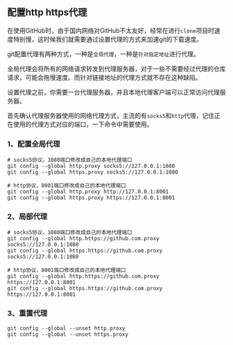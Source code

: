 ## 配置http https代理

在使用GitHub时，由于国内网络对GitHub不太友好，经常在进行`clone`项目时速度特别慢，这时候我们就需要通过设置代理的方式来加速git的下载速度。

git配置代理有两种方式，一种是`全局代理`，一种是`针对指定地址`进行代理。

全局代理会将所有的网络请求转发到代理服务器，对于一些不需要经过代理的仓库请求，可能会拖慢速度。而针对链接地址的代理方式就不存在这种缺陷。

设置代理之前，你需要一台代理服务器，并且本地代理客户端可以正常访问代理服务器。

首先确认代理服务器使用的网络代理方式，主流的有`socks5`和`http`代理，记住正在使用的代理方式对应的端口，一下命令中需要使用。

### 1、配置全局代理

```shell
# socks5协议，1080端口修改成自己的本地代理端口
git config --global http.proxy socks5://127.0.0.1:1080
git config --global https.proxy socks5://127.0.0.1:1080

# http协议，8001端口修改成自己的本地代理端口
git config --global http.proxy http://127.0.0.1:8001
git config --global https.proxy https://127.0.0.1:8001
```

### 2、局部代理

```shell
# socks5协议，1080端口修改成自己的本地代理端口
git config --global http.https://github.com.proxy socks5://127.0.0.1:1080
git config --global https.https://github.com.proxy socks5://127.0.0.1:1080

# http协议，8001端口修改成自己的本地代理端口
git config --global http.https://github.com.proxy https://127.0.0.1:8001
git config --global https.https://github.com.proxy https://127.0.0.1:8001
```

### 3、重置代理

```shell
git config --global --unset http.proxy
git config --global --unset https.proxy
```

